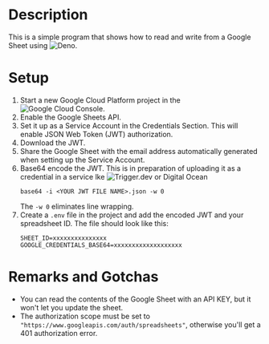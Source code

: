 # Description

This is a simple program that shows how to read and write from a Google Sheet using ![Deno](https://deno.com/).

# Setup

1. Start a new Google Cloud Platform project in the ![Google Cloud Console](https://console.cloud.google.com).
2. Enable the Google Sheets API.
3. Set it up as a Service Account in the Credentials Section.  This will enable JSON Web Token (JWT) authorization.
4. Download the JWT.
5. Share the Google Sheet with the email address automatically generated when setting up the Service Account.
6. Base64 encode the JWT.  This is in preparation of uploading it as a credential in a service lke ![Trigger.dev](https://trigger.dev/) or Digital Ocean
   ```
   base64 -i <YOUR JWT FILE NAME>.json -w 0
   ```
   The `-w 0` eliminates line wrapping.
7. Create a `.env` file in the project and add the encoded JWT and your spreadsheet ID.  The file should look like this: 
   ```
   SHEET_ID=xxxxxxxxxxxxxxx
   GOOGLE_CREDENTIALS_BASE64=xxxxxxxxxxxxxxxxxxx
   ```

# Remarks and Gotchas

* You can read the contents of the Google Sheet with an API KEY, but it won't let you update the sheet.  
* The authorization scope must be set to  
  `"https://www.googleapis.com/auth/spreadsheets"`, otherwise you'll get a 401 authorization error.
